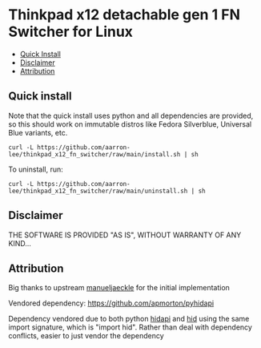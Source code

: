 # Thinkpad x12 detachable gen 1 FN Switcher for Linux

- [Quick Install](#quick-install)
- [Disclaimer](#disclaimer)
- [Attribution](#attribution)

## Quick install

Note that the quick install uses python and all dependencies are provided, so this should work on immutable distros like Fedora Silverblue, Universal Blue variants, etc.

```
curl -L https://github.com/aarron-lee/thinkpad_x12_fn_switcher/raw/main/install.sh | sh
```

To uninstall, run:

```
curl -L https://github.com/aarron-lee/thinkpad_x12_fn_switcher/raw/main/uninstall.sh | sh
```

## Disclaimer

THE SOFTWARE IS PROVIDED "AS IS", WITHOUT WARRANTY OF ANY KIND...

## Attribution

Big thanks to upstream [manueljaeckle](https://github.com/manueljaeckle/thinkpad_x12_fn_switcher) for the initial implementation

Vendored dependency: https://github.com/apmorton/pyhidapi

Dependency vendored due to both python [hidapi](https://trezor.github.io/cython-hidapi/index.html) and [hid](https://github.com/apmorton/pyhidapi) using the same import signature, which is "import hid". Rather than deal with dependency conflicts, easier to just vendor the dependency
